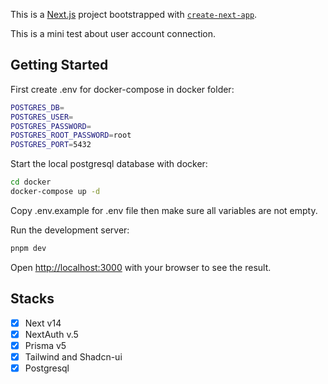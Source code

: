 This is a [Next.js](https://nextjs.org/) project bootstrapped with [`create-next-app`](https://github.com/vercel/next.js/tree/canary/packages/create-next-app).

This is a mini test about user account connection.

## Getting Started

First create .env for docker-compose in docker folder:

```bash
POSTGRES_DB=
POSTGRES_USER=
POSTGRES_PASSWORD=
POSTGRES_ROOT_PASSWORD=root
POSTGRES_PORT=5432
```

Start the local postgresql database with docker:

```bash
cd docker
docker-compose up -d
```

Copy .env.example for .env file then make sure all variables are not empty.

Run the development server:

```bash
pnpm dev
```

Open [http://localhost:3000](http://localhost:3000) with your browser to see the result.

## Stacks

-   [x] Next v14
-   [x] NextAuth v.5
-   [x] Prisma v5
-   [x] Tailwind and Shadcn-ui
-   [x] Postgresql
